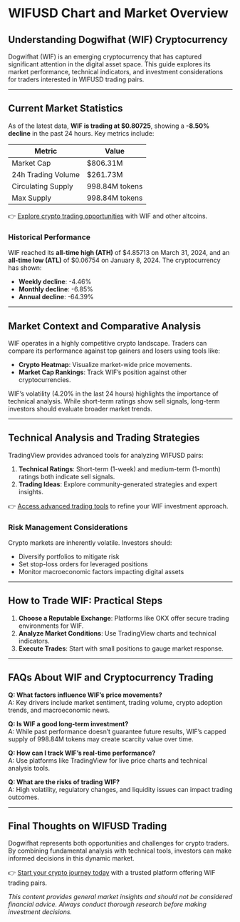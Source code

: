 # WIFUSD Chart and Market Overview

## Understanding Dogwifhat (WIF) Cryptocurrency  
Dogwifhat (WIF) is an emerging cryptocurrency that has captured significant attention in the digital asset space. This guide explores its market performance, technical indicators, and investment considerations for traders interested in WIFUSD trading pairs.  

---

## Current Market Statistics  
As of the latest data, **WIF is trading at $0.80725**, showing a **-8.50% decline** in the past 24 hours. Key metrics include:  

| Metric                | Value           |
|-----------------------|-----------------|
| Market Cap            | $806.31M        |
| 24h Trading Volume    | $261.73M        |
| Circulating Supply    | 998.84M tokens  |
| Max Supply            | 998.84M tokens  |

👉 [Explore crypto trading opportunities](https://bit.ly/okx-bonus) with WIF and other altcoins.  

### Historical Performance  
WIF reached its **all-time high (ATH)** of $4.85713 on March 31, 2024, and an **all-time low (ATL)** of $0.06754 on January 8, 2024. The cryptocurrency has shown:  
- **Weekly decline**: -4.46%  
- **Monthly decline**: -6.85%  
- **Annual decline**: -64.39%  

---

## Market Context and Comparative Analysis  
WIF operates in a highly competitive crypto landscape. Traders can compare its performance against top gainers and losers using tools like:  
- **Crypto Heatmap**: Visualize market-wide price movements.  
- **Market Cap Rankings**: Track WIF’s position against other cryptocurrencies.  

WIF’s volatility (4.20% in the last 24 hours) highlights the importance of technical analysis. While short-term ratings show sell signals, long-term investors should evaluate broader market trends.  

---

## Technical Analysis and Trading Strategies  
TradingView provides advanced tools for analyzing WIFUSD pairs:  
1. **Technical Ratings**: Short-term (1-week) and medium-term (1-month) ratings both indicate sell signals.  
2. **Trading Ideas**: Explore community-generated strategies and expert insights.  

👉 [Access advanced trading tools](https://bit.ly/okx-bonus) to refine your WIF investment approach.  

### Risk Management Considerations  
Crypto markets are inherently volatile. Investors should:  
- Diversify portfolios to mitigate risk  
- Set stop-loss orders for leveraged positions  
- Monitor macroeconomic factors impacting digital assets  

---

## How to Trade WIF: Practical Steps  
1. **Choose a Reputable Exchange**: Platforms like OKX offer secure trading environments for WIF.  
2. **Analyze Market Conditions**: Use TradingView charts and technical indicators.  
3. **Execute Trades**: Start with small positions to gauge market response.  

---

## FAQs About WIF and Cryptocurrency Trading  

**Q: What factors influence WIF’s price movements?**  
A: Key drivers include market sentiment, trading volume, crypto adoption trends, and macroeconomic news.  

**Q: Is WIF a good long-term investment?**  
A: While past performance doesn’t guarantee future results, WIF’s capped supply of 998.84M tokens may create scarcity value over time.  

**Q: How can I track WIF’s real-time performance?**  
A: Use platforms like TradingView for live price charts and technical analysis tools.  

**Q: What are the risks of trading WIF?**  
A: High volatility, regulatory changes, and liquidity issues can impact trading outcomes.  

---

## Final Thoughts on WIFUSD Trading  
Dogwifhat represents both opportunities and challenges for crypto traders. By combining fundamental analysis with technical tools, investors can make informed decisions in this dynamic market.  

👉 [Start your crypto journey today](https://bit.ly/okx-bonus) with a trusted platform offering WIF trading pairs.  

*This content provides general market insights and should not be considered financial advice. Always conduct thorough research before making investment decisions.*